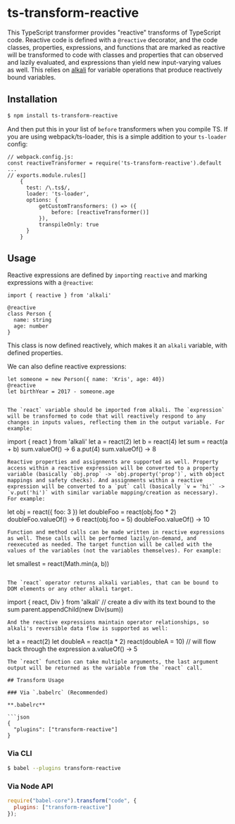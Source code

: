 # ts-transform-reactive
This TypeScript transformer provides "reactive" transforms of TypeScript code. Reactive code is defined with a `@reactive` decorator, and the code classes, properties, expressions, and functions that are marked as reactive will be transformed to code with classes and properties that can observed and lazily evaluated, and expressions than yield new input-varying values as well. This relies on [alkali](https://github.com/kriszyp/alkali) for variable operations that produce reactively bound variables.

## Installation

```sh
$ npm install ts-transform-reactive
```
And then put this in your list of `before` transformers when you compile TS. If you are using webpack/ts-loader, this is a simple addition to your `ts-loader` config:
```
// webpack.config.js:
const reactiveTransformer = require('ts-transform-reactive').default
...
// exports.module.rules[]
    {
      test: /\.ts$/,
      loader: 'ts-loader',
      options: {
          getCustomTransformers: () => ({
              before: [reactiveTransformer()]
          }),
          transpileOnly: true
      }
    }
```

## Usage

Reactive expressions are defined by `import`ing `reactive` and marking expressions with a `@reactive`:
```
import { reactive } from 'alkali'

@reactive
class Person {
  name: string
  age: number
}
```
This class is now defined reactively, which makes it an `alkali` variable, with defined properties.

We can also define reactive expressions:
```
let someone = new Person({ name: 'Kris', age: 40})
@reactive
let birthYear = 2017 - someone.age


The `react` variable should be imported from alkali. The `expression` will be transformed to code that will reactively respond to any changes in inputs values, reflecting them in the output variable. For example:
```
import { react } from 'alkali'
let a = react(2)
let b = react(4)
let sum = react(a + b)
sum.valueOf() -> 6
a.put(4)
sum.valueOf() -> 8
```
Reactive properties and assignments are supported as well. Property access within a reactive expression will be converted to a property variable (basically `obj.prop` -> `obj.property('prop')`, with object mappings and safety checks). And assignments within a reactive expression will be converted to a `put` call (basically `v = 'hi'` -> `v.put('hi')` with similar variable mapping/creation as necessary). For example:
```
let obj = react({
  foo: 3
})
let doubleFoo = react(obj.foo * 2)
doubleFoo.valueOf() -> 6
react(obj.foo = 5)
doubleFoo.valueOf() -> 10
```
Function and method calls can be made written in reactive expressions as well. These calls will be performed lazily/on-demand, and reexecuted as needed. The target function will be called with the values of the variables (not the variables themselves). For example:
```
let smallest = react(Math.min(a, b))
```

The `react` operator returns alkali variables, that can be bound to DOM elements or any other alkali target.
```
import { react, Div } from 'alkali'
// create a div with its text bound to the sum
parent.appendChild(new Div(sum))
```
And the reactive expressions maintain operator relationships, so alkali's reversible data flow is supported as well:
```
let a = react(2)
let doubleA = react(a * 2)
react(doubleA = 10) // will flow back through the expression
a.valueOf() -> 5
```
The `react` function can take multiple arguments, the last argument output will be returned as the variable from the `react` call.

## Transform Usage

### Via `.babelrc` (Recommended)

**.babelrc**

```json
{
  "plugins": ["transform-reactive"]
}
```

### Via CLI

```sh
$ babel --plugins transform-reactive
```

### Via Node API

```javascript
require("babel-core").transform("code", {
  plugins: ["transform-reactive"]
});
```
